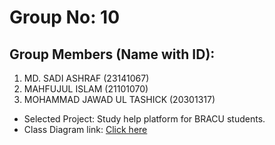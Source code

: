 # Group No: 10
## Group Members (Name with ID):
1. MD. SADI ASHRAF (23141067)
2. MAHFUJUL ISLAM (21101070)
3. MOHAMMAD JAWAD UL TASHICK (20301317)
                                
- Selected Project: Study help platform for BRACU students. 
- Class Diagram link: [Click here](https://drive.google.com/file/d/1nPRvRgphyRabjnI70AcofLaw0Gy-8CcP/view?usp=sharing)
